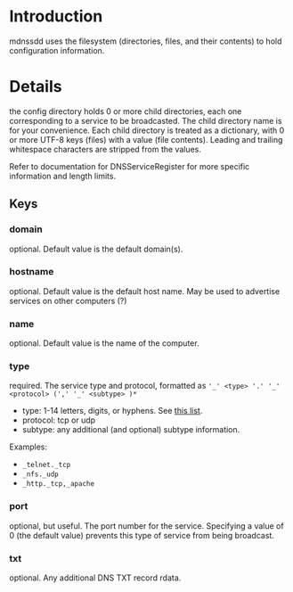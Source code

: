 
# Introduction

mdnssdd uses the filesystem (directories, files, and their contents) to hold configuration information. 

# Details

the config directory holds 0 or more child directories, each one corresponding to a service to be broadcasted.  The child directory name is for your convenience.  Each child directory is treated as a dictionary, with 0 or more UTF-8 keys (files) with a value (file contents).  Leading and trailing whitespace characters are stripped from the values.

Refer to documentation for DNSServiceRegister for more specific information and length limits.

## Keys


### domain

optional.  Default value is the default domain(s).  
 
### hostname 
optional.  Default value is the default host name.  May be used to advertise services on other computers (?)

### name
optional.  Default value is the name of the computer.

### type
required.  The service type and protocol, formatted as `'_' <type> '.' '_' <protocol> (',' '_' <subtype> )*`

 * type: 1-14 letters, digits, or hyphens.   See  [this list](http://www.dns-sd.org/ServiceTypes.html).
 * protocol: tcp or udp
 * subtype: any additional (and optional) subtype information.

Examples:

 * `_telnet._tcp`
 * `_nfs._udp`
 * `_http._tcp,_apache`
 
### port
optional, but useful.  The port number for the service.  Specifying a value of 0  (the default value) prevents this type of service from being broadcast.

### txt 
optional.  Any additional  DNS TXT record rdata.
